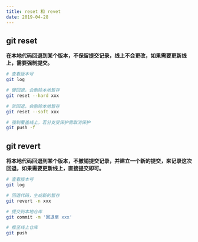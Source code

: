 ```yaml
---
title: reset 和 revet
date: 2019-04-28
---
```


## git reset

**在本地代码回退到某个版本，不保留提交记录，线上不会更改，如果需要更新线上，需要强制提交。**

```bash
# 查看版本号
git log

# 硬回退，会删除本地暂存
git reset --hard xxx

# 软回退，会删除本地暂存
git reset --soft xxx

# 强制覆盖线上，若分支受保护需取消保护
git push -f
```

## git revert

**将本地代码回退到某个版本，不撤销提交记录，并建立一个新的提交，来记录这次回退，如果需要更新线上，直接提交即可。**

```bash
# 查看版本号
git log

# 回退代码，生成新的暂存
git revert -n xxx

# 提交到本地仓库
git commit -m '回退至 xxx'

# 推至线上仓库
git push
```